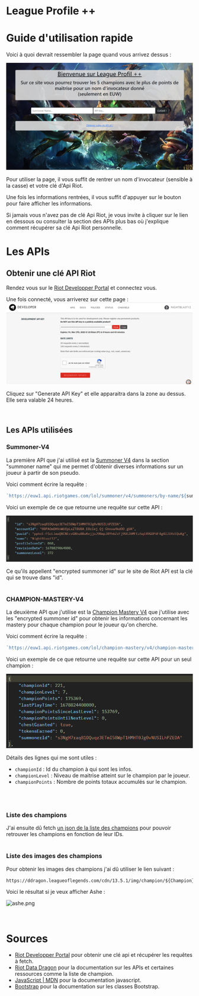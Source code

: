 # League Profile ++


# Guide d'utilisation rapide
Voici à quoi devrait ressembler la page quand vous arrivez dessus :

![page.png](src/img/page.png)

Pour utiliser la page, il vous suffit de rentrer un nom d'invocateur (sensible à la casse) et votre clé d'Api Riot.

Une fois les informations rentrées, il vous suffit d'appuyer sur le bouton pour faire afficher les informations.

Si jamais vous n'avez pas de clé Api Riot, je vous invite à cliquer sur le lien en dessous ou consulter la section des APIs plus bas où j'explique comment récupérer sa clé Api Riot personnelle.

# Les APIs
## Obtenir une clé API Riot

Rendez vous sur le <a href="https://developer.riotgames.com/">Riot Developper Portal</a> et connectez vous.

Une fois connecté, vous arriverez sur cette page :
![RDP.png](src/img/RDP.png)

Cliquez sur "Generate API Key" et elle apparaitra dans la zone au dessus. Elle sera valable 24 heures.

</br>

## Les APIs utilisées

### <b> Summoner-V4 </b>

La première API que j'ai utilisé est la <a href="https://developer.riotgames.com/apis#summoner-v4/GET_getBySummonerName">Summoner V4</a> dans la section "summoner name" qui me permet d'obtenir diverses informations sur un joueur à partir de son pseudo.

Voici comment écrire la requête :
``` javascript
`https://euw1.api.riotgames.com/lol/summoner/v4/summoners/by-name/${summonerName}?api_key=${apiKey}`
```

Voici un exemple de ce que retourne une requête sur cette API :

<img src="src/img/resultFetchSummoner.png">

Ce qu'ils appellent "encrypted summoner id" sur le site de Riot API est la clé qui se trouve dans "id".
</br>
</br>

### <b> CHAMPION-MASTERY-V4 </b>

La deuxième API que j'utilise est la <a href="https://developer.riotgames.com/apis#champion-mastery-v4/GET_getAllChampionMasteries">Champion Mastery V4</a> que j'utilise avec les "encrypted summoner id" pour obtenir les informations concernant les mastery pour chaque champion pour le joueur qu'on cherche.

Voici comment écrire la requête :

``` javascript
`https://euw1.api.riotgames.com/lol/champion-mastery/v4/champion-masteries/by-summoner/${encrypted summoner id}?api_key=${apiKey}`
```

Voici un exemple de ce que retourne une requête sur cette API pour un seul champion :

![mastery.png](src/img/resultFetchMastery.png)

Détails des lignes qui me sont utiles :
- ```championId``` : Id du champion à qui sont les infos.
- ```championLevel``` : Niveau de maitrise atteint sur le champion par le joueur.
- ```championPoints``` : Nombre de points totaux accumulés sur le champion.
</br>
</br>

### <b> Liste des champions </b>

J'ai ensuite dû fetch <a href="http://ddragon.leagueoflegends.com/cdn/13.5.1/data/en_US/champion.json">un json de la liste des champions</a> pour pouvoir retrouver les champions en fonction de leur IDs.
</br>
</br>

### <b>Liste des images des champions</b>

Pour obtenir les images des champions j'ai dû utiliser le lien suivant :

```
https://ddragon.leagueoflegends.com/cdn/13.5.1/img/champion/${Champion}.png
```
Voici le résultat si je veux afficher Ashe :

![ashe.png](https://ddragon.leagueoflegends.com/cdn/13.5.1/img/champion/Ashe.png)

</br>

# Sources
- <a href="https://developer.riotgames.com/">Riot Developper Portal</a> pour obtenir une clé api et récupérer les requêtes à fetch.
- <a href="https://developer.riotgames.com/docs/lol">Riot Data Dragon</a> pour la documentation sur les APIs et certaines ressources comme la liste de champion.
- <a href="https://developer.mozilla.org/en-US/docs/Web/JavaScript">JavaScript | MDN</a> pour la documentation javascript.
- <a href="https://getbootstrap.com/docs/5.3/getting-started/introduction/">Bootstrap</a> pour la documentation sur les classes Bootstrap.